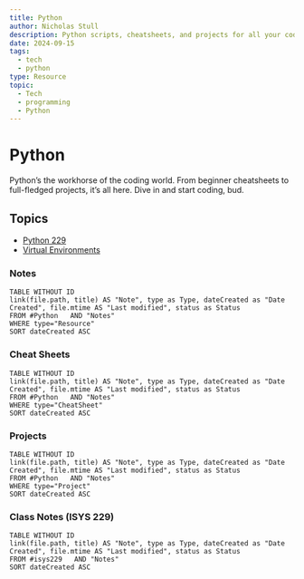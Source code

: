 ```yaml
---
title: Python
author: Nicholas Stull
description: Python scripts, cheatsheets, and projects for all your coding needs.
date: 2024-09-15
tags:
  - tech
  - python
type: Resource
topic:
  - Tech
  - programming
  - Python
---
```


# Python

Python’s the workhorse of the coding world. From beginner cheatsheets to full-fledged projects, it’s all here. Dive in and start coding, bud.

## Topics

- [Python 229](ISYS%20229%20Notes%20-%20Python.md)
- [Virtual Environments](Venv.md)

### Notes

```dataview  
TABLE WITHOUT ID  
link(file.path, title) AS "Note", type as Type, dateCreated as "Date Created", file.mtime AS "Last modified", status as Status
FROM #Python   AND "Notes"
WHERE type="Resource"
SORT dateCreated ASC
```

### Cheat Sheets
```dataview  
TABLE WITHOUT ID  
link(file.path, title) AS "Note", type as Type, dateCreated as "Date Created", file.mtime AS "Last modified", status as Status
FROM #Python   AND "Notes"
WHERE type="CheatSheet"
SORT dateCreated ASC
```

### Projects

```dataview  
TABLE WITHOUT ID  
link(file.path, title) AS "Note", type as Type, dateCreated as "Date Created", file.mtime AS "Last modified", status as Status
FROM #Python   AND "Notes"
WHERE type="Project"
SORT dateCreated ASC
```

### Class Notes (ISYS 229)
```dataview  
TABLE WITHOUT ID  
link(file.path, title) AS "Note", type as Type, dateCreated as "Date Created", file.mtime AS "Last modified", status as Status
FROM #isys229   AND "Notes"
SORT dateCreated ASC
```